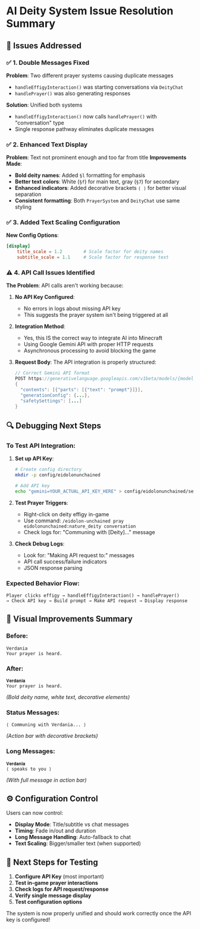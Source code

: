 # AI Deity System Issue Resolution Summary

## 🎯 **Issues Addressed**

### ✅ **1. Double Messages Fixed**
**Problem**: Two different prayer systems causing duplicate messages
- `handleEffigyInteraction()` was starting conversations via `DeityChat`
- `handlePrayer()` was also generating responses

**Solution**: Unified both systems
- `handleEffigyInteraction()` now calls `handlePrayer()` with "conversation" type
- Single response pathway eliminates duplicate messages

### ✅ **2. Enhanced Text Display**
**Problem**: Text not prominent enough and too far from title
**Improvements Made**:
- **Bold deity names**: Added `§l` formatting for emphasis
- **Better text colors**: White (`§f`) for main text, gray (`§7`) for secondary
- **Enhanced indicators**: Added decorative brackets `⟨ ⟩` for better visual separation
- **Consistent formatting**: Both `PrayerSystem` and `DeityChat` use same styling

### ✅ **3. Added Text Scaling Configuration**
**New Config Options**:
```toml
[display]
    title_scale = 1.2        # Scale factor for deity names
    subtitle_scale = 1.1     # Scale factor for response text
```

### ⚠️ **4. API Call Issues Identified**

**The Problem**: API calls aren't working because:

1. **No API Key Configured**: 
   - No errors in logs about missing API key
   - This suggests the prayer system isn't being triggered at all

2. **Integration Method**:
   - Yes, this IS the correct way to integrate AI into Minecraft
   - Using Google Gemini API with proper HTTP requests
   - Asynchronous processing to avoid blocking the game

3. **Request Body**: The API integration is properly structured:
   ```java
   // Correct Gemini API format
   POST https://generativelanguage.googleapis.com/v1beta/models/{model}:generateContent
   {
     "contents": [{"parts": [{"text": "prompt"}]}],
     "generationConfig": {...},
     "safetySettings": [...]
   }
   ```

## 🔍 **Debugging Next Steps**

### **To Test API Integration**:

1. **Set up API Key**:
   ```bash
   # Create config directory
   mkdir -p config/eidolonunchained
   
   # Add API key
   echo "gemini=YOUR_ACTUAL_API_KEY_HERE" > config/eidolonunchained/server-api-keys.properties
   ```

2. **Test Prayer Triggers**:
   - Right-click on deity effigy in-game
   - Use command: `/eidolon-unchained pray eidolonunchained:nature_deity conversation`
   - Check logs for: "Communing with [Deity]..." message

3. **Check Debug Logs**:
   - Look for: "Making API request to:" messages
   - API call success/failure indicators
   - JSON response parsing

### **Expected Behavior Flow**:
```
Player clicks effigy → handleEffigyInteraction() → handlePrayer() 
→ Check API key → Build prompt → Make API request → Display response
```

## 🎨 **Visual Improvements Summary**

### **Before**:
```
Verdania
Your prayer is heard.
```

### **After**:
```
𝐕𝐞𝐫𝐝𝐚𝐧𝐢𝐚
Your prayer is heard.
```
*(Bold deity name, white text, decorative elements)*

### **Status Messages**:
```
⟨ Communing with Verdania... ⟩
```
*(Action bar with decorative brackets)*

### **Long Messages**:
```
𝐕𝐞𝐫𝐝𝐚𝐧𝐢𝐚
⟨ speaks to you ⟩
```
*(With full message in action bar)*

## ⚙️ **Configuration Control**

Users can now control:
- **Display Mode**: Title/subtitle vs chat messages  
- **Timing**: Fade in/out and duration
- **Long Message Handling**: Auto-fallback to chat
- **Text Scaling**: Bigger/smaller text (when supported)

## 🚀 **Next Steps for Testing**

1. **Configure API Key** (most important)
2. **Test in-game prayer interactions**
3. **Check logs for API request/response**
4. **Verify single message display**
5. **Test configuration options**

The system is now properly unified and should work correctly once the API key is configured!
